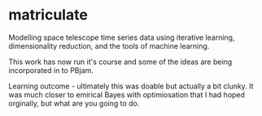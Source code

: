 # matriculate
Modelling space telescope time series data using iterative learning, dimensionality reduction, and the tools of machine learning.

This work has now run it's course and some of the ideas are being incorporated in to PBjam.

Learning outcome - ultimately this was doable but actually a bit clunky.  It was much closer to emirical Bayes with optimiosation that I had hoped orginally, but what are you going to do.
